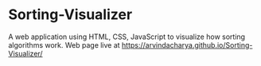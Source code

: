 # Sorting-Visualizer
A web application using HTML, CSS, JavaScript to visualize how sorting algorithms work.
Web page live at https://arvindacharya.github.io/Sorting-Visualizer/
